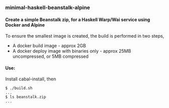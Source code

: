 
### minimal-haskell-beanstalk-alpine

#### Create a simple Beanstalk zip, for a Haskell Warp/Wai service using Docker and Alpine 

To ensure the smallest image is created, the build is performed in two steps,

  - A docker build image - approx 2GB
  - A docker deploy image with binaries only - approx 25MB uncompressed, or 5MB compressed


#### Use:

Install cabal-install, then

```
$ ./build.sh
...
$ ls beanstalk.zip
...
```


